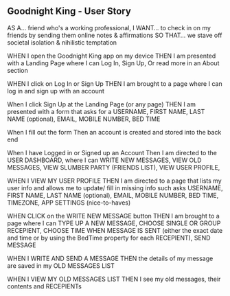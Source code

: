 ## Goodnight King - User Story

AS A… friend who's a working professional,
I WANT… to check in on my friends by sending them online notes & affirmations
SO THAT… we stave off societal isolation & nihilistic temptation

WHEN I open the Goodnight King app on my device
THEN I am presented with a Landing Page where I can Log In, Sign Up, Or read more in an About section

WHEN I click on Log In or Sign Up
THEN I am brought to a page where I can log in and sign up with an account

When I click Sign Up at the Landing Page (or any page)
THEN I am presented with a form that asks for a 
    USERNAME, 
    FIRST NAME, 
    LAST NAME (optional), 
    EMAIL, 
    MOBILE NUMBER,
    BED TIME

When I fill out the form
Then an account is created and stored into the back end

When I have Logged in or Signed up an Account
Then I am directed to the 
    USER DASHBOARD, 
        where I can WRITE NEW MESSAGES, 
        VIEW OLD MESSAGES,
        VIEW SLUMBER PARTY (FRIENDS LIST),
        VIEW USER PROFILE,

WHEN I VIEW MY USER PROFILE
THEN I am directed to a page that lists my user info and allows me to update/ fill in missing info such asks
    USERNAME, 
    FIRST NAME, 
    LAST NAME (optional), 
    EMAIL, 
    MOBILE NUMBER,
    BED TIME,
    TIMEZONE,
    APP SETTINGS (nice-to-haves)

WHEN CLICK on the WRITE NEW MESSAGE button
THEN I am brought to a page where I can 
    TYPE UP A NEW MESSAGE, 
    CHOOSE SINGLE OR GROUP RECEPIENT,
    CHOOSE TIME WHEN MESSAGE IS SENT (either the exact date and time or by using the BedTime property for each RECEPIENT), 
    SEND MESSAGE

WHEN I WRITE AND SEND A MESSAGE
THEN the details of my message are saved in my OLD MESSAGES LIST

WHEN I VIEW MY OLD MESSAGES LIST
THEN I see my old messages, their contents and RECEPIENTs
